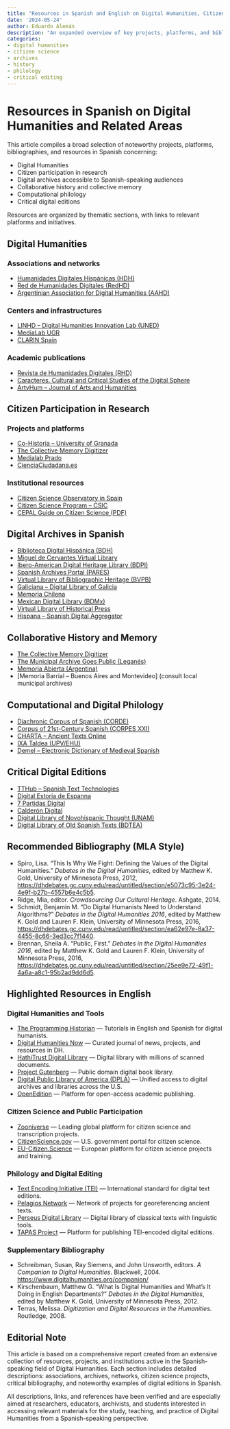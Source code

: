```yaml
---
title: "Resources in Spanish and English on Digital Humanities, Citizen Research, and Critical Editions"
date: '2024-05-24'
author: Eduardo Alemán
description: "An expanded overview of key projects, platforms, and bibliographies in Spanish related to Digital Humanities, citizen science, collaborative history, digital archives, computational philology, and critical editions."
categories:
- digital humanities
- citizen science
- archives
- history
- philology
- critical editing
---
```


# Resources in Spanish on Digital Humanities and Related Areas

This article compiles a broad selection of noteworthy projects, platforms, bibliographies, and resources in Spanish concerning:

- Digital Humanities  
- Citizen participation in research  
- Digital archives accessible to Spanish-speaking audiences  
- Collaborative history and collective memory  
- Computational philology  
- Critical digital editions  

Resources are organized by thematic sections, with links to relevant platforms and initiatives.

## Digital Humanities

### Associations and networks
- [Humanidades Digitales Hispánicas (HDH)](https://www.humanidadesdigitales.net/)
- [Red de Humanidades Digitales (RedHD)](https://www.humanidadesdigitales.net/redhd/)
- [Argentinian Association for Digital Humanities (AAHD)](https://aahd.ar/)

### Centers and infrastructures
- [LINHD – Digital Humanities Innovation Lab (UNED)](https://linhd.uned.es/)
- [MediaLab UGR](https://medialab.ugr.es/)
- [CLARIN Spain](https://clarin-es.upf.edu/)

### Academic publications
- [Revista de Humanidades Digitales (RHD)](https://revistas.uned.es/index.php/rhd)
- [Caracteres. Cultural and Critical Studies of the Digital Sphere](https://revistacaracteres.net/)
- [ArtyHum – Journal of Arts and Humanities](https://artyhum.com/)

## Citizen Participation in Research

### Projects and platforms
- [Co-Historia – University of Granada](https://historiapublica.es/proyecto/co-historia/)
- [The Collective Memory Digitizer](https://ladigitalizadora.org/)
- [Medialab Prado](https://www.medialab-prado.es/)
- [CienciaCiudadana.es](https://cienciaciudadana.es/)

### Institutional resources
- [Citizen Science Observatory in Spain](https://www.ciencia-ciudadana.es/)
- [Citizen Science Program – CSIC](https://cultura.csic.es/ciencia-ciudadana/)
- [CEPAL Guide on Citizen Science (PDF)](https://www.cepal.org/es/publicaciones/48696-ciencia-ciudadana-programa-clase-magistral)

## Digital Archives in Spanish

- [Biblioteca Digital Hispánica (BDH)](https://www.bne.es/es/colecciones/biblioteca-digital-hispanica)
- [Miguel de Cervantes Virtual Library](https://www.cervantesvirtual.com/)
- [Ibero-American Digital Heritage Library (BDPI)](http://bdpi.cultura.gob.es/)
- [Spanish Archives Portal (PARES)](http://pares.mcu.es/)
- [Virtual Library of Bibliographic Heritage (BVPB)](https://bvpb.mcu.es/)
- [Galiciana – Digital Library of Galicia](https://biblioteca.galiciana.gal/)
- [Memoria Chilena](https://www.memoriachilena.gob.cl/)
- [Mexican Digital Library (BDMx)](http://bdmx.mx/)
- [Virtual Library of Historical Press](http://prensahistorica.mcu.es/)
- [Hispana – Spanish Digital Aggregator](http://hispana.mcu.es/)

## Collaborative History and Memory

- [The Collective Memory Digitizer](https://ladigitalizadora.org/)
- [The Municipal Archive Goes Public (Leganés)](https://archivo.leganes.org/)
- [Memoria Abierta (Argentina)](https://memoriaabierta.org.ar/)
- [Memoria Barrial – Buenos Aires and Montevideo] (consult local municipal archives)

## Computational and Digital Philology

- [Diachronic Corpus of Spanish (CORDE)](https://www.rae.es/banco-de-datos/corde)
- [Corpus of 21st-Century Spanish (CORPES XXI)](https://www.rae.es/banco-de-datos/corpes-xxi)
- [CHARTA – Ancient Texts Online](http://charta.csic.es/)
- [IXA Taldea (UPV/EHU)](https://ixa.si.ehu.eus/)
- [Demel – Electronic Dictionary of Medieval Spanish](http://demel.hsmt.me/)

## Critical Digital Editions

- [TTHub – Spanish Text Technologies](https://tthub.io/)
- [Digital Estoria de Espanna](http://estoria.bham.ac.uk/)
- [7 Partidas Digital](https://7partidas.hypotheses.org/)
- [Calderón Digital](https://github.com/CALDERON-Project)
- [Digital Library of Novohispanic Thought (UNAM)](https://bdpn.unam.mx/)
- [Digital Library of Old Spanish Texts (BDTEA)](https://www.hispanicseminary.org/)

## Recommended Bibliography (MLA Style)

- Spiro, Lisa. “This Is Why We Fight: Defining the Values of the Digital Humanities.” *Debates in the Digital Humanities*, edited by Matthew K. Gold, University of Minnesota Press, 2012, https://dhdebates.gc.cuny.edu/read/untitled/section/e5073c95-3e24-4e9f-b27b-4557b6e4c5b5.
- Ridge, Mia, editor. *Crowdsourcing Our Cultural Heritage*. Ashgate, 2014.
- Schmidt, Benjamin M. “Do Digital Humanists Need to Understand Algorithms?” *Debates in the Digital Humanities 2016*, edited by Matthew K. Gold and Lauren F. Klein, University of Minnesota Press, 2016, https://dhdebates.gc.cuny.edu/read/untitled/section/ea62e97e-8a37-4455-8c66-3ed3cc7f1440.
- Brennan, Sheila A. “Public, First.” *Debates in the Digital Humanities 2016*, edited by Matthew K. Gold and Lauren F. Klein, University of Minnesota Press, 2016, https://dhdebates.gc.cuny.edu/read/untitled/section/25ee9e72-49f1-4a6a-a8c1-95b2ad9dd6d5.

## Highlighted Resources in English

### Digital Humanities and Tools

- [The Programming Historian](https://programminghistorian.org/) — Tutorials in English and Spanish for digital humanists.
- [Digital Humanities Now](http://digitalhumanitiesnow.org/) — Curated journal of news, projects, and resources in DH.
- [HathiTrust Digital Library](https://www.hathitrust.org/) — Digital library with millions of scanned documents.
- [Project Gutenberg](https://www.gutenberg.org/) — Public domain digital book library.
- [Digital Public Library of America (DPLA)](https://dp.la/) — Unified access to digital archives and libraries across the U.S.
- [OpenEdition](https://www.openedition.org/) — Platform for open-access academic publishing.

### Citizen Science and Public Participation

- [Zooniverse](https://www.zooniverse.org/) — Leading global platform for citizen science and transcription projects.
- [CitizenScience.gov](https://www.citizenscience.gov/) — U.S. government portal for citizen science.
- [EU-Citizen.Science](https://eu-citizen.science/) — European platform for citizen science projects and training.

### Philology and Digital Editing

- [Text Encoding Initiative (TEI)](https://tei-c.org/) — International standard for digital text editions.
- [Pelagios Network](https://pelagios.org/) — Network of projects for georeferencing ancient texts.
- [Perseus Digital Library](https://www.perseus.tufts.edu/) — Digital library of classical texts with linguistic tools.
- [TAPAS Project](https://www.tapasproject.org/) — Platform for publishing TEI-encoded digital editions.

### Supplementary Bibliography

- Schreibman, Susan, Ray Siemens, and John Unsworth, editors. *A Companion to Digital Humanities*. Blackwell, 2004. https://www.digitalhumanities.org/companion/
- Kirschenbaum, Matthew G. “What Is Digital Humanities and What’s It Doing in English Departments?” *Debates in the Digital Humanities*, edited by Matthew K. Gold, University of Minnesota Press, 2012.
- Terras, Melissa. *Digitization and Digital Resources in the Humanities*. Routledge, 2008.

## Editorial Note

This article is based on a comprehensive report created from an extensive collection of resources, projects, and institutions active in the Spanish-speaking field of Digital Humanities. Each section includes detailed descriptions: associations, archives, networks, citizen science projects, critical bibliography, and noteworthy examples of digital editions in Spanish.

All descriptions, links, and references have been verified and are especially aimed at researchers, educators, archivists, and students interested in accessing relevant materials for the study, teaching, and practice of Digital Humanities from a Spanish-speaking perspective.
